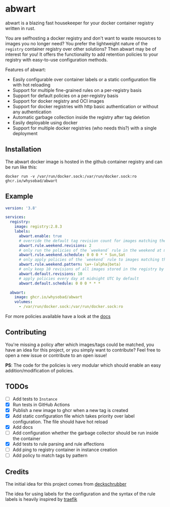 # abwart

abwart is a blazing fast housekeeper for your docker container registry written in rust.

You are selfhosting a docker registry and don't want to waste resources to images you no longer need? You prefer the lightweight nature of the
 `registry` container registry over other solutions? Then abwart may be of interest for you!
It offers the functionality to add retention policies to your registry with easy-to-use configuration methods.

Features of abwart:
* Easily configurable over container labels or a static configuration file with hot reloading
* Support for multiple fine-grained rules on a per-registry basis
* Support for default policies on a per-registry basis
* Support for docker registry and OCI images
* Support for docker registries with http basic authentication or without any authentication
* Automatic garbage collection inside the registry after tag deletion
* Easily deployable using docker
* Support for multiple docker registries (who needs this?) with a single deployment

## Installation

The abwart docker image is hosted in the github container registry and can be run like this:
```shell
docker run -v /var/run/docker.sock:/var/run/docker.sock:ro ghcr.io/whysobad/abwart
```

## Example

```yaml
version: '3.8'

services:
  registry:
    image: registry:2.8.3
    labels:
      abwart.enable: true
      # override the default tag revision count for images matching the `weekend` rule 
      abwart.rule.weekend.revisions: 2
      # only run the policies of the `weekend` rule in the weekend at midnight
      abwart.rule.weekend.schedule: 0 0 0 * * Sun,Sat
      # only apply policies of the `weekend` rule to images matching the regex pattern
      abwart.rule.weekend.pattern: \w+-(alpha|beta)
      # only keep 10 revisions of all images stored in the registry by default
      abwart.default.revisions: 10
      # apply policies every day at midnight UTC by default
      abwart.default.schedule: 0 0 0 * * *

  abwart:
    image: ghcr.io/whysobad/abwart
    volumes:
      - /var/run/docker.sock:/var/run/docker.sock:ro
```

For more policies available have a look at the [docs](docs/index.md)

## Contributing

You're missing a policy after which images/tags could be matched, you have an idea for this project, or you simply want to contribute? Feel free
to open a new issue or contribute to an open issue! 

**PS**: The code for the policies is very modular which should enable an easy addition/modification of policies.

## TODOs
- [ ] Add tests to `Instance`
- [x] Run tests in GitHub Actions
- [x] Publish a new image to ghcr when a new tag is created
- [x] Add static configuration file which takes priority over label configuration. The file should have hot reload
- [x] Add docs
- [ ] Add configuration whether the garbage collector should be run inside the container
- [x] Add tests to rule parsing and rule affections
- [ ] Add ping to registry container in instance creation
- [ ] Add policy to match tags by pattern

## Credits

The initial idea for this project comes from [deckschrubber](https://github.com/fraunhoferfokus/deckschrubber)

The idea for using labels for the configuration and the syntax of the rule labels is heavily inspired by [traefik](https://github.com/traefik/traefik)